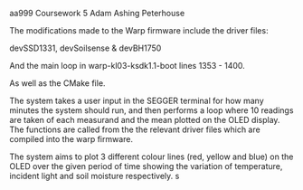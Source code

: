 aa999 Coursework 5
Adam Ashing
Peterhouse

The modifications made to the Warp firmware include the driver files:

devSSD1331, devSoilsense & devBH1750

And the main loop in warp-kl03-ksdk1.1-boot lines 1353 - 1400.

As well as the CMake file.

The system takes a user input in the SEGGER terminal for how many minutes the system should run, and then performs a loop where 10 readings are taken of each measurand and the mean plotted on the OLED display. The functions are called from the the relevant driver files which are compiled into the warp firmware.

The system aims to plot 3 different colour lines (red, yellow and blue) on the OLED over the given period of time showing the variation of temperature, incident light and soil moisture respectively. s